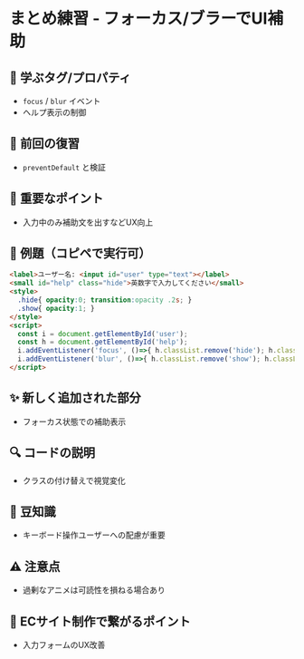 # まとめ練習 - フォーカス/ブラーでUI補助

## 🧩 **学ぶタグ/プロパティ**
- `focus` / `blur` イベント
- ヘルプ表示の制御

## 🔁 **前回の復習**
- `preventDefault` と検証

## 📌 **重要なポイント**
- 入力中のみ補助文を出すなどUX向上

## 🧪 **例題（コピペで実行可）**
```html
<label>ユーザー名: <input id="user" type="text"></label>
<small id="help" class="hide">英数字で入力してください</small>
<style>
  .hide{ opacity:0; transition:opacity .2s; }
  .show{ opacity:1; }
</style>
<script>
  const i = document.getElementById('user');
  const h = document.getElementById('help');
  i.addEventListener('focus', ()=>{ h.classList.remove('hide'); h.classList.add('show'); });
  i.addEventListener('blur', ()=>{ h.classList.remove('show'); h.classList.add('hide'); });
</script>
```

## ✨ **新しく追加された部分**
- フォーカス状態での補助表示

## 🔍 **コードの説明**
- クラスの付け替えで視覚変化

## 📖 **豆知識**
- キーボード操作ユーザーへの配慮が重要

## ⚠️ **注意点**
- 過剰なアニメは可読性を損ねる場合あり

## 🛒 **ECサイト制作で繋がるポイント**
- 入力フォームのUX改善
